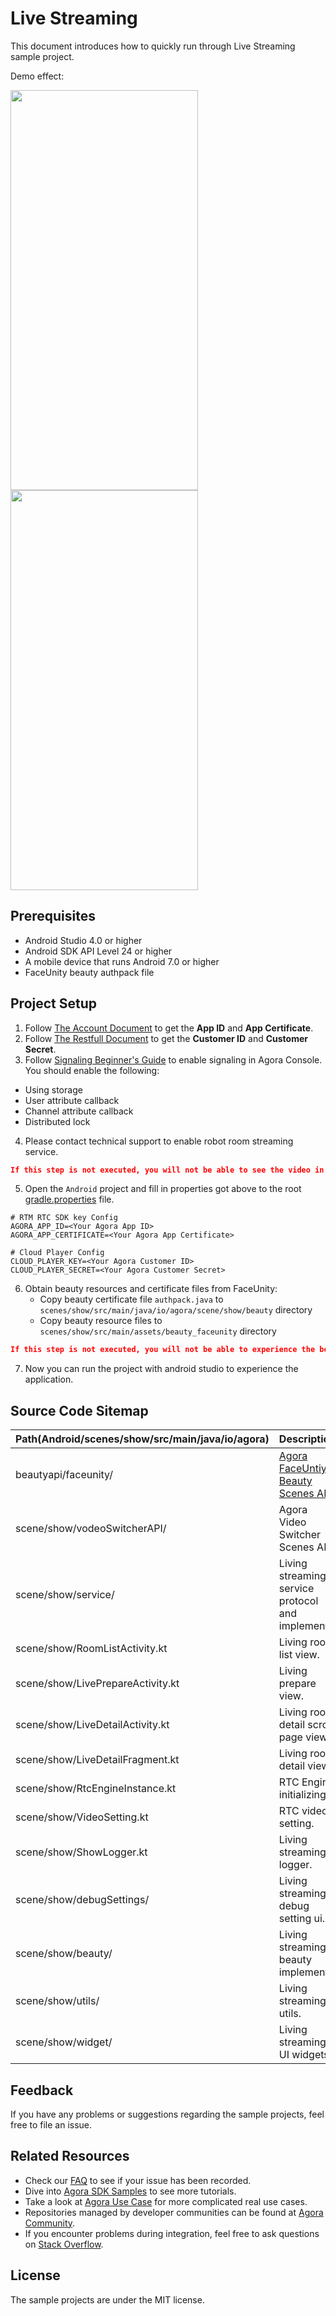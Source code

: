 # Live Streaming

This document introduces how to quickly run through Live Streaming sample project.

Demo effect:

<img src="https://download.agora.io/demo/release/LiveStreamingShot01.png" width="300" height="640" /><img src="https://download.agora.io/demo/release/LiveStreamingShot02.png" width="300" height="640" />

## Prerequisites

- Android Studio 4.0 or higher
- Android SDK API Level 24 or higher
- A mobile device that runs Android 7.0 or higher
- FaceUnity beauty authpack file

## Project Setup

1. Follow [The Account Document](https://docs.agora.io/en/video-calling/reference/manage-agora-account) to get the **App ID** and **App Certificate**.
2. Follow [The Restfull Document](https://docs.agora.io/en/video-calling/reference/restful-authentication) to get the **Customer ID** and **Customer Secret**.
3. Follow [Signaling Beginner's Guide](https://docs.agora.io/en/signaling/get-started/beginners-guide?platform=android) to enable signaling in Agora Console. You should enable the following:
* Using storage
* User attribute callback
* Channel attribute callback
* Distributed lock
4. Please contact technical support to enable robot room streaming service.
```json
If this step is not executed, you will not be able to see the video in robot rooms.
```
5. Open the `Android` project and fill in properties got above to the root [gradle.properties](../gradle.properties) file.

```
# RTM RTC SDK key Config
AGORA_APP_ID=<Your Agora App ID>
AGORA_APP_CERTIFICATE=<Your Agora App Certificate>

# Cloud Player Config
CLOUD_PLAYER_KEY=<Your Agora Customer ID>
CLOUD_PLAYER_SECRET=<Your Agora Customer Secret>
```

6. Obtain beauty resources and certificate files from FaceUnity:
   * Copy beauty certificate file `authpack.java` to `scenes/show/src/main/java/io/agora/scene/show/beauty` directory
   * Copy beauty resource files to `scenes/show/src/main/assets/beauty_faceunity` directory
```json
If this step is not executed, you will not be able to experience the beauty feature.
```
7. Now you can run the project with android studio to experience the application.

## Source Code Sitemap

| Path(Android/scenes/show/src/main/java/io/agora) | Description                                                                          |
|--------------------------------------------------|--------------------------------------------------------------------------------------|
| beautyapi/faceunity/                             | [Agora FaceUntiy Beauty Scenes API](https://github.com/AgoraIO-Community/BeautyAPI). |
| scene/show/vodeoSwitcherAPI/                     | Agora Video Switcher Scenes API.                                                     |
| scene/show/service/                              | Living streaming service protocol and implement.                                     |
| scene/show/RoomListActivity.kt                   | Living room list view.                                                               |
| scene/show/LivePrepareActivity.kt                | Living prepare view.                                                                 |
| scene/show/LiveDetailActivity.kt                 | Living room detail scroll page view.                                                 |
| scene/show/LiveDetailFragment.kt                 | Living room detail view.                                                             |
| scene/show/RtcEngineInstance.kt                  | RTC Engine initializing.                                                             |
| scene/show/VideoSetting.kt                       | RTC video setting.                                                                   |
| scene/show/ShowLogger.kt                         | Living streaming logger.                                                             |
| scene/show/debugSettings/                        | Living streaming debug setting ui.                                                   |
| scene/show/beauty/                               | Living streaming beauty implement.                                                   |
| scene/show/utils/                                | Living streaming utils.                                                              |
| scene/show/widget/                               | Living streaming UI widgets.                                                         |

## Feedback

If you have any problems or suggestions regarding the sample projects, feel free to file an issue.

## Related Resources

- Check our [FAQ](https://docs.agora.io/en/faq) to see if your issue has been recorded.
- Dive into [Agora SDK Samples](https://github.com/AgoraIO) to see more tutorials.
- Take a look at [Agora Use Case](https://github.com/AgoraIO-usecase) for more complicated real use cases.
- Repositories managed by developer communities can be found at [Agora Community](https://github.com/AgoraIO-Community).
- If you encounter problems during integration, feel free to ask questions on [Stack Overflow](https://stackoverflow.com/questions/tagged/agora.io).

## License

The sample projects are under the MIT license.

